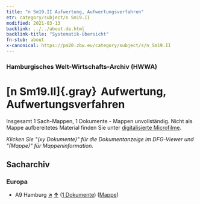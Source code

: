 ```yaml
---
title: "n Sm19.II Aufwertung, Aufwertungsverfahren"
etr: category/subject/n Sm19.II
modified: 2021-03-13
backlink: ../../about.de.html
backlink-title: "Systematik-Übersicht"
fn-stub: about
x-canonical: https://pm20.zbw.eu/category/subject/s/n_Sm19.II
---
```


### Hamburgisches Welt-Wirtschafts-Archiv (HWWA)
# [n Sm19.II]{.gray}&#8201; Aufwertung, Aufwertungsverfahren&#160; 




Insgesamt 1 Sach-Mappen, 1 Dokumente - Mappen unvollständig.
Nicht als Mappe aufbereitetes Material finden Sie unter [digitalisierte Microfilme](/film/h1_sh.de.html).

_Klicken Sie "(xy Dokumente)" für die Dokumentanzeige im DFG-Viewer und "(Mappe)" für Mappeninformation._

## Sacharchiv




### Europa

- A9 Hamburg [**&nearr;**](../../../geo/i/140905/about.de.html "Hamburg (alle Mappen)") [**&uarr;**](../../../geo/about.de.html#A9 "Ländersystematik") (<a href="https://pm20.zbw.eu/dfgview/sh/140905,145806" title="über: Hamburg : Aufwertung, Aufwertungsverfahren" target="_blank">1 Dokumente</a>) ([Mappe](../../../../folder/sh/1409xx/140905/1458xx/145806/about.de.html))


